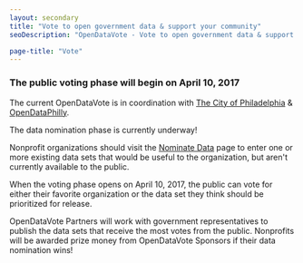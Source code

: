 ```yaml
---
layout: secondary
title: "Vote to open government data & support your community"
seoDescription: "OpenDataVote - Vote to open government data & support your community"

page-title: "Vote"
---
```

### The public voting phase will begin on April 10, 2017
The current OpenDataVote is in coordination with <a href="https://beta.phila.gov/departments/office-of-open-data-and-digital-transformation/" target="_blank">The City of Philadelphia</a> & <a href="https://www.opendataphilly.org/" target="_blank">OpenDataPhilly</a>.

The data nomination phase is currently underway!

Nonprofit organizations should visit the <a href="https://docs.google.com/a/azavea.com/forms/d/e/1FAIpQLScPvki4Xf8-dGBGjbn_nfaDCTHWwtBymEOojyEo9JhWD9eMhQ/viewform" target="_blank">Nominate Data</a> page to enter one or more existing data sets that would be useful to the organization, but aren't currently available to the public.

When the voting phase opens on April 10, 2017, the public can vote for either their favorite organization or the data set they think should be prioritized for release.

OpenDataVote Partners will work with government representatives to publish the data sets that receive the most votes from the public. Nonprofits will be awarded prize money from OpenDataVote Sponsors if their data nomination wins!
